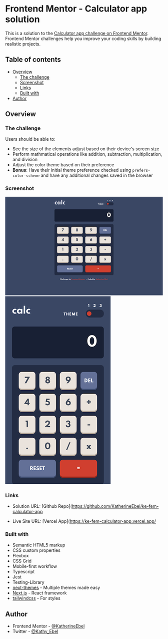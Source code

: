 # Frontend Mentor - Calculator app solution

This is a solution to the [Calculator app challenge on Frontend Mentor](https://www.frontendmentor.io/challenges/calculator-app-9lteq5N29). Frontend Mentor challenges help you improve your coding skills by building realistic projects. 

## Table of contents

- [Overview](#overview)
  - [The challenge](#the-challenge)
  - [Screenshot](#screenshot)
  - [Links](#links)
  - [Built with](#built-with)
- [Author](#author)


## Overview

### The challenge

Users should be able to:

- See the size of the elements adjust based on their device's screen size
- Perform mathmatical operations like addition, subtraction, multiplication, and division
- Adjust the color theme based on their preference
- **Bonus**: Have their initial theme preference checked using `prefers-color-scheme` and have any additional changes saved in the browser

### Screenshot

![Desktop Screenshot](./public/desktop-calculator-app.png)
![Mobile Screenshot](./public/mobile-calc-app.png)

### Links

- Solution URL: [Github Repo](https://github.com/KatherineEbel/ke-fem-calculator-app

- Live Site URL: [Vercel App](https://ke-fem-calculator-app.vercel.app/


### Built with

- Semantic HTML5 markup
- CSS custom properties
- Flexbox
- CSS Grid
- Mobile-first workflow
- Typescript
- Jest
- Testing-Library
- [next-themes](https://github.com/pacocoursey/next-themes) - Multiple themes made easy
- [Next.js](https://nextjs.org/) - React framework
- [tailwindcss](https://tailwindcss.com/) - For styles

## Author

- Frontend Mentor - [@KatherineEbel](https://www.frontendmentor.io/profile/KatherineEbel)
- Twitter - [@Kathy_Ebel](https://www.twitter.com/Kathy_Ebel)
